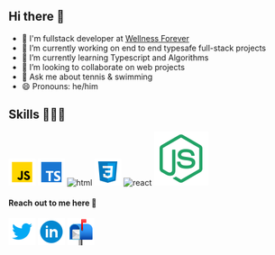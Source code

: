 ## Hi there 👋
- 💼 I'm fullstack developer at [Wellness Forever](https://www.wellnessforever.com)
- 🔭 I’m currently working on end to end typesafe full-stack projects
- 🌱 I’m currently learning Typescript and Algorithms
- 👯 I’m looking to collaborate on web projects
- 💬 Ask me about tennis & swimming
- 😄 Pronouns: he/him

## Skills 👷🏼‍♂️
![javascript](https://raw.githubusercontent.com/tiwariaditya15/tiwariaditya15/main/skills/icons8-javascript-48.png)
![typescript](https://raw.githubusercontent.com/tiwariaditya15/tiwariaditya15/main/skills/icons8-typescript-48.png)
![html]()
![css](https://raw.githubusercontent.com/tiwariaditya15/tiwariaditya15/main/skills/icons8-css3-48.png)
![react]()
![node](https://raw.githubusercontent.com/tiwariaditya15/tiwariaditya15/209530001bfc06eb16412ca1340a076a03c9d868/skills/icons8-node-js.svg)


#### Reach out to me here 🔗
[![twitter](https://raw.githubusercontent.com/tiwariaditya15/tiwariaditya15/main/socials/icons8-twitter-48.png)](https://twitter.com/tiwariaditya15)
[![linkedin](https://raw.githubusercontent.com/tiwariaditya15/tiwariaditya15/main/socials/icons8-linkedin-circled-48.png)](https://www.linkedin.com/in/aditya-tiwari-9272b91a7)
[![gmail](https://raw.githubusercontent.com/tiwariaditya15/tiwariaditya15/main/socials/icons8-open-mailbox-with-raised-flag-48.png)](tiwariaditya1579@gmail.com)

